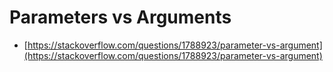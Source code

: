 # Parameters vs Arguments

* [https://stackoverflow.com/questions/1788923/parameter-vs-argument](https://stackoverflow.com/questions/1788923/parameter-vs-argument)

